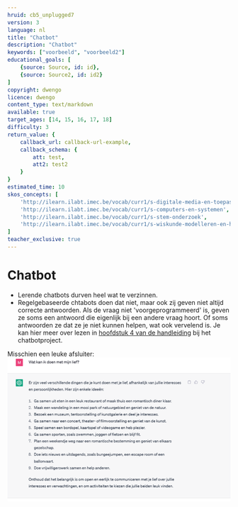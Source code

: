 ```yaml
---
hruid: cb5_unplugged7
version: 3
language: nl
title: "Chatbot"
description: "Chatbot"
keywords: ["voorbeeld", "voorbeeld2"]
educational_goals: [
    {source: Source, id: id}, 
    {source: Source2, id: id2}
]
copyright: dwengo
licence: dwengo
content_type: text/markdown
available: true
target_ages: [14, 15, 16, 17, 18]
difficulty: 3
return_value: {
    callback_url: callback-url-example,
    callback_schema: {
        att: test,
        att2: test2
    }
}
estimated_time: 10
skos_concepts: [
    'http://ilearn.ilabt.imec.be/vocab/curr1/s-digitale-media-en-toepassingen', 
    'http://ilearn.ilabt.imec.be/vocab/curr1/s-computers-en-systemen', 
    'http://ilearn.ilabt.imec.be/vocab/curr1/s-stem-onderzoek', 
    'http://ilearn.ilabt.imec.be/vocab/curr1/s-wiskunde-modelleren-en-heuristiek'
]
teacher_exclusive: true
---
```


# Chatbot

* Lerende chatbots durven heel wat te verzinnen. 
* Regelgebaseerde chtabots doen dat niet, maar ook zij geven niet altijd correcte antwoorden. Als de vraag niet 'voorgeprogrammeerd' is, geven ze soms een antwoord die eigenlijk bij een andere vraag hoort. Of soms antwoorden ze dat ze je niet kunnen helpen, wat ook vervelend is. Je kan hier meer over lezen in [hoofdstuk 4 van de handleiding](https://dwengo.org/assets/files/chatbot/Chatbot_handleiding_eerstedruk.pdf) bij het chatbotproject.

Misschien een leuke afsluiter:<br>
![ChatGPT geeft tips](embed/chatgptadvieslief.png)
